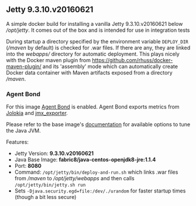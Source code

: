 ## Jetty 9.3.10.v20160621

A simple docker build for installing a vanilla Jetty 9.3.10.v20160621 below */opt/jetty*. It comes out of the box and is intended for use in integration tests

During startup a directory specified by the environment variable `DEPLOY_DIR` (*/maven* by default) is checked for .war files. If there are any, they are linked into the *webapps/* directory for automatic deployment. This plays nicely with the Docker maven plugin from https://github.com/rhuss/docker-maven-plugin/ and its 'assembly' mode which can automatically create Docker data container with Maven artifacts exposed from a directory */maven*.

### Agent Bond

For this image [Agent Bond](https://github.com/fabric8io/agent-bond) is enabled. Agent Bond exports metrics from [Jolokia](http://www.jolokia.org) and [jmx_exporter](https://github.com/prometheus/jmx_exporter).

Please refer to the base image's [documentation](https://github.com/fabric8io-images/java/tree/master/images/centos/openjdk8/jre) for available options to tune the Java JVM.

Features:

* Jetty Version: **9.3.10.v20160621**
* Java Base Image: **fabric8/java-centos-openjdk8-jre:1.1.4**
* Port: **8080**
* Command: `/opt/jetty/bin/deploy-and-run.sh` which links .war files from */maven* to */opt/jetty/webapps* and then calls `/opt/jetty/bin/jetty.sh run`
* Sets `-Djava.security.egd=file:/dev/./urandom` for faster startup times (though a bit less secure)
